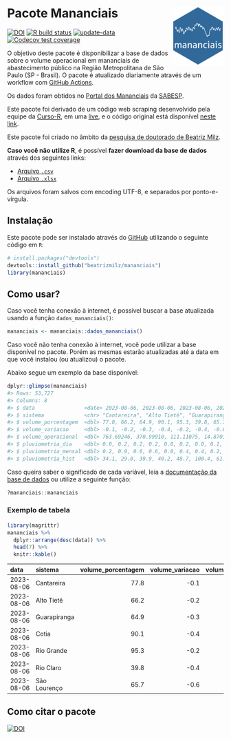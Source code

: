
<!-- README.md is generated from README.Rmd. Please edit that file -->

# Pacote Mananciais <img src="man/figures/hexlogo.png" align="right" width = "120px"/>

<!-- badges: start -->

[![DOI](https://zenodo.org/badge/DOI/10.5281/zenodo.4733056.svg)](https://doi.org/10.5281/zenodo.4733056)
[![R build
status](https://github.com/beatrizmilz/mananciais/workflows/R-CMD-check/badge.svg)](https://github.com/beatrizmilz/mananciais/actions)
[![update-data](https://github.com/beatrizmilz/mananciais/actions/workflows/2-update_data.yaml/badge.svg)](https://github.com/beatrizmilz/mananciais/actions/workflows/2-update_data.yaml)
[![Codecov test
coverage](https://codecov.io/gh/beatrizmilz/mananciais/branch/master/graph/badge.svg)](https://codecov.io/gh/beatrizmilz/mananciais?branch=master)
<!-- badges: end -->

O objetivo deste pacote é disponibilizar a base de dados sobre o volume
operacional em mananciais de abastecimento público na Região
Metropolitana de São Paulo (SP - Brasil). O pacote é atualizado
diariamente através de um workflow com [GitHub
Actions](https://github.com/beatrizmilz/mananciais/actions).

Os dados foram obtidos no [Portal dos
Mananciais](http://mananciais.sabesp.com.br/Situacao) da
[SABESP](http://site.sabesp.com.br/site/Default.aspx).

Este pacote foi derivado de um código web scraping desenvolvido pela
equipe da [Curso-R](https://www.curso-r.com/), em uma
[live](https://youtu.be/jvZIxrMmOcQ), e o código original está
disponível [neste
link](https://github.com/curso-r/lives/blob/master/drafts/20200730_scraper_sabesp.R).

Este pacote foi criado no âmbito da [pesquisa de doutorado de Beatriz
Milz](https://beatrizmilz.github.io/tese/).

**Caso você não utilize R**, é possível **fazer download da base de
dados** através dos seguintes links:

- [Arquivo
  `.csv`](https://github.com/beatrizmilz/mananciais/raw/master/inst/extdata/mananciais.csv)
- [Arquivo
  `.xlsx`](https://github.com/beatrizmilz/mananciais/blob/master/inst/extdata/mananciais.xlsx?raw=true)

Os arquivos foram salvos com encoding UTF-8, e separados por
ponto-e-vírgula.

## Instalação

Este pacote pode ser instalado através do [GitHub](https://github.com/)
utilizando o seguinte código em `R`:

``` r
# install.packages("devtools")
devtools::install_github("beatrizmilz/mananciais")
library(mananciais)
```

## Como usar?

Caso você tenha conexão à internet, é possível buscar a base atualizada
usando a função `dados_mananciais()`:

``` r
mananciais <- mananciais::dados_mananciais() 
```

Caso você não tenha conexão à internet, você pode utilizar a base
disponível no pacote. Porém as mesmas estarão atualizadas até a data em
que você instalou (ou atualizou) o pacote.

Abaixo segue um exemplo da base disponível:

``` r
dplyr::glimpse(mananciais)
#> Rows: 53,727
#> Columns: 8
#> $ data                <date> 2023-08-06, 2023-08-06, 2023-08-06, 2023-08-06, 2…
#> $ sistema             <chr> "Cantareira", "Alto Tietê", "Guarapiranga", "Cotia…
#> $ volume_porcentagem  <dbl> 77.8, 66.2, 64.9, 90.1, 95.3, 39.8, 65.7, 77.9, 66…
#> $ volume_variacao     <dbl> -0.1, -0.2, -0.3, -0.4, -0.2, -0.4, -0.6, -0.3, -0…
#> $ volume_operacional  <dbl> 763.69246, 370.99910, 111.11075, 14.87015, 106.917…
#> $ pluviometria_dia    <dbl> 0.0, 0.2, 0.2, 0.2, 0.0, 0.2, 0.0, 0.1, 0.2, 0.2, …
#> $ pluviometria_mensal <dbl> 0.2, 0.9, 0.6, 0.6, 0.0, 0.4, 0.4, 0.2, 0.7, 0.4, …
#> $ pluviometria_hist   <dbl> 34.1, 29.0, 39.9, 40.2, 48.7, 100.4, 61.3, 34.1, 2…
```

Caso queira saber o significado de cada variável, leia a [documentação
da base de
dados](https://beatrizmilz.github.io/mananciais/reference/mananciais.html)
ou utilize a seguinte função:

``` r
?mananciais::mananciais
```

### Exemplo de tabela

``` r
library(magrittr)
mananciais %>% 
  dplyr::arrange(desc(data)) %>% 
  head(7) %>%
  knitr::kable()
```

| data       | sistema      | volume_porcentagem | volume_variacao | volume_operacional | pluviometria_dia | pluviometria_mensal | pluviometria_hist |
|:-----------|:-------------|-------------------:|----------------:|-------------------:|-----------------:|--------------------:|------------------:|
| 2023-08-06 | Cantareira   |               77.8 |            -0.1 |          763.69246 |              0.0 |                 0.2 |              34.1 |
| 2023-08-06 | Alto Tietê   |               66.2 |            -0.2 |          370.99910 |              0.2 |                 0.9 |              29.0 |
| 2023-08-06 | Guarapiranga |               64.9 |            -0.3 |          111.11075 |              0.2 |                 0.6 |              39.9 |
| 2023-08-06 | Cotia        |               90.1 |            -0.4 |           14.87015 |              0.2 |                 0.6 |              40.2 |
| 2023-08-06 | Rio Grande   |               95.3 |            -0.2 |          106.91780 |              0.0 |                 0.0 |              48.7 |
| 2023-08-06 | Rio Claro    |               39.8 |            -0.4 |            5.44455 |              0.2 |                 0.4 |             100.4 |
| 2023-08-06 | São Lourenço |               65.7 |            -0.6 |           58.39133 |              0.0 |                 0.4 |              61.3 |

## Como citar o pacote

[![DOI](https://zenodo.org/badge/DOI/10.5281/zenodo.4733056.svg)](https://doi.org/10.5281/zenodo.4733056)
